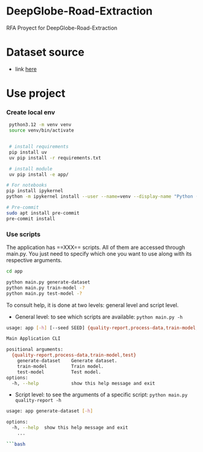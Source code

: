# DeepGlobe-Road-Extraction
RFA Proyect for DeepGlobe-Road-Extraction

# Dataset source
- link [here](https://www.kaggle.com/datasets/balraj98/deepglobe-road-extraction-dataset)


# Use project
### Create local env
```bash
 python3.12 -m venv venv
 source venv/bin/activate


 # install requirements
 pip install uv
 uv pip install -r requirements.txt

 # install module
 uv pip install -e app/

# For notebooks
pip install ipykernel
python -m ipykernel install --user --name=venv --display-name "Python (venv)"

# Pre-commit
sudo apt install pre-commit
pre-commit install
```

### Use scripts
The application has ==XXX== scripts. All of them are accessed through main.py. You just need to specify which one you want to use along with its respective arguments.

```bash
cd app

python main.py generate-dataset
python main.py train-model -?
python main.py test-model -?
```

To consult help, it is done at two levels: general level and script level.

- General level: to see which scripts are available: `python main.py -h`
```bash
usage: app [-h] [--seed SEED] {quality-report,process-data,train-model,test} ...

Main Application CLI

positional arguments:
  {quality-report,process-data,train-model,test}
    generate-dataset    Generate dataset.
    train-model         Train model.
    test-model          Test model.
options:
  -h, --help            show this help message and exit
```


- Script level: to see the arguments of a specific script: `python main.py quality-report -h`
```bash
usage: app generate-dataset [-h]

options:
  -h, --help  show this help message and exit
    ...

```bash
